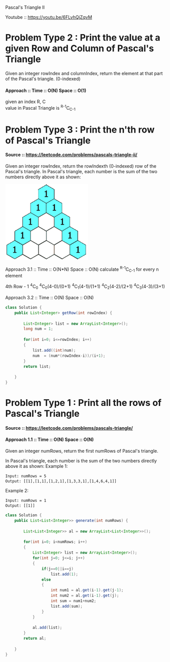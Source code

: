Pascal's Triangle II

Youtube :: https://youtu.be/6FLvhQjZqvM

# Problem Type 2 : Print the value at a given Row and Column of Pascal's Triangle

Given an integer rowIndex and columnIndex, return the element at that part of the Pascal's triangle. (0-indexed)

#### Approach :: Time :: O(N) Space :: O(1)
given an index R, C  
value in Pascal Triangle is <sup>R-1</sup>C<sub>C-1</sub>


# Problem Type 3 : Print the n'th row of Pascal's Triangle
#### Source :: https://leetcode.com/problems/pascals-triangle-ii/

Given an integer rowIndex, return the rowIndexth (0-indexed) row of the Pascal's triangle.
In Pascal's triangle, each number is the sum of the two numbers directly above it as shown:

<img src="https://github.com/Akanksha-Singhal/ABC/blob/master/Uploads/PascalTriangleAnimated2.gif" width="260" height="240">

Approach 3.1 :: Time :: O(N*N) Space :: O(N)
calculate <sup>R-1</sup>C<sub>C-1</sub> for every n element 

4th Row - 1   <sup>4</sup>C<sub>0</sub>   <sup>4</sup>C<sub>0</sub>(4-0)/(0+1)   <sup>4</sup>C<sub>1</sub>(4-1)/(1+1)    <sup>4</sup>C<sub>2</sub>(4-2)/(2+1)   <sup>4</sup>C<sub>3</sub>(4-3)/(3+1)  

Approach 3.2 :: Time :: O(N) Space :: O(N)

```java
class Solution {
    public List<Integer> getRow(int rowIndex) {
        
        List<Integer> list = new ArrayList<Integer>();
        long num = 1;
        
        for(int i=0; i<=rowIndex; i++)
        {
            list.add((int)num);
            num  = (num*(rowIndex-i))/(i+1);
        }
        return list;
        
    }
}
```

# Problem Type 1 : Print all the rows of Pascal's Triangle
#### Source :: https://leetcode.com/problems/pascals-triangle/

#### Approach 1.1 :: Time :: O(N) Space :: O(N)

Given an integer numRows, return the first numRows of Pascal's triangle.

In Pascal's triangle, each number is the sum of the two numbers directly above it as shown:
Example 1:
```
Input: numRows = 5
Output: [[1],[1,1],[1,2,1],[1,3,3,1],[1,4,6,4,1]]
```
Example 2:
```
Input: numRows = 1
Output: [[1]]
```

```java
class Solution {
    public List<List<Integer>> generate(int numRows) {
        
        List<List<Integer>> al = new ArrayList<List<Integer>>();
        
        for(int i=0; i<numRows; i++)
        {
            List<Integer> list = new ArrayList<Integer>();
            for(int j=0; j<=i; j++)
            {
                if(j==0||i==j)
                    list.add(1);
                else
                {
                    int num1 = al.get(i-1).get(j-1);
                    int num2 = al.get(i-1).get(j);
                    int sum = num1+num2;
                    list.add(sum);
                }
            }
            
            al.add(list);
        }
        return al;
        
    }
}
```






